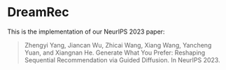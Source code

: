 # DreamRec

This is the implementation of our NeurIPS 2023 paper:

> Zhengyi Yang, Jiancan Wu, Zhicai Wang, Xiang Wang, Yancheng Yuan, and Xiangnan He. Generate What You Prefer: Reshaping Sequential Recommendation via Guided Diffusion. In NeurIPS 2023.

